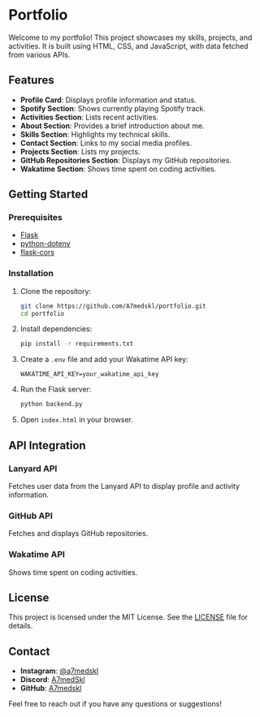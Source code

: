 # Portfolio

Welcome to my portfolio! This project showcases my skills, projects, and activities. It is built using HTML, CSS, and JavaScript, with data fetched from various APIs.

## Features

- **Profile Card**: Displays profile information and status.
- **Spotify Section**: Shows currently playing Spotify track.
- **Activities Section**: Lists recent activities.
- **About Section**: Provides a brief introduction about me.
- **Skills Section**: Highlights my technical skills.
- **Contact Section**: Links to my social media profiles.
- **Projects Section**: Lists my projects.
- **GitHub Repositories Section**: Displays my GitHub repositories.
- **Wakatime Section**: Shows time spent on coding activities.

## Getting Started

### Prerequisites

- [Flask](https://flask.palletsprojects.com/)
- [python-dotenv](https://pypi.org/project/python-dotenv/)
- [flask-cors](https://pypi.org/project/Flask-Cors/)

### Installation

1. Clone the repository:
    ```bash
    git clone https://github.com/A7medskl/portfolio.git
    cd portfolio
    ```

2. Install dependencies:
    ```bash
    pip install -r requirements.txt
    ```

3. Create a `.env` file and add your Wakatime API key:
    ```env
    WAKATIME_API_KEY=your_wakatime_api_key
    ```

4. Run the Flask server:
    ```bash
    python backend.py
    ```

5. Open `index.html` in your browser.

## API Integration

### Lanyard API

Fetches user data from the Lanyard API to display profile and activity information.

### GitHub API

Fetches and displays GitHub repositories.

### Wakatime API

Shows time spent on coding activities.

## License

This project is licensed under the MIT License. See the [LICENSE](LICENSE) file for details.

## Contact

- **Instagram**: [@a7medskl](https://www.instagram.com/a7medskl)
- **Discord**: [A7medSkl](https://discord.com/users/789938424282742815)
- **GitHub**: [A7medskl](https://github.com/A7medskl)

Feel free to reach out if you have any questions or suggestions!
